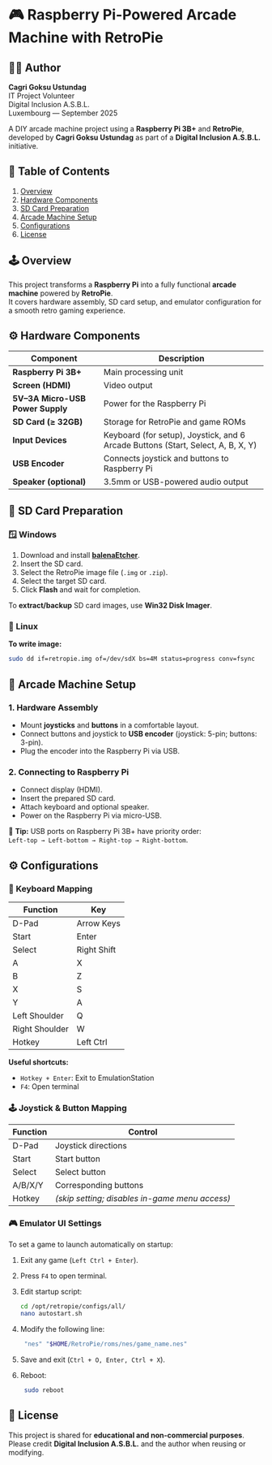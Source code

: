 # 🎮 Raspberry Pi-Powered Arcade Machine with RetroPie
## 🧑‍💻 Author

**Cagri Goksu Ustundag**  
IT Project Volunteer  
Digital Inclusion A.S.B.L.  
Luxembourg — September 2025  

A DIY arcade machine project using a **Raspberry Pi 3B+** and **RetroPie**, developed by **Cagri Goksu Ustundag** as part of a **Digital Inclusion A.S.B.L.** initiative.

## 🧩 Table of Contents

1. [Overview](#overview)  
2. [Hardware Components](#hardware-components)  
3. [SD Card Preparation](#sd-card-preparation)  
4. [Arcade Machine Setup](#arcade-machine-setup)  
5. [Configurations](#configurations)  
6. [License](#license)
   
## 🕹️ Overview

This project transforms a **Raspberry Pi** into a fully functional **arcade machine** powered by **RetroPie**.  
It covers hardware assembly, SD card setup, and emulator configuration for a smooth retro gaming experience.

## ⚙️ Hardware Components

| Component | Description |
|------------|-------------|
| **Raspberry Pi 3B+** | Main processing unit |
| **Screen (HDMI)** | Video output |
| **5V–3A Micro-USB Power Supply** | Power for the Raspberry Pi |
| **SD Card (≥ 32GB)** | Storage for RetroPie and game ROMs |
| **Input Devices** | Keyboard (for setup), Joystick, and 6 Arcade Buttons (Start, Select, A, B, X, Y) |
| **USB Encoder** | Connects joystick and buttons to Raspberry Pi |
| **Speaker (optional)** | 3.5mm or USB-powered audio output |

## 💾 SD Card Preparation
### 🪟 Windows

1. Download and install **[balenaEtcher](https://etcher.balena.io/)**.  
2. Insert the SD card.  
3. Select the RetroPie image file (`.img` or `.zip`).  
4. Select the target SD card.  
5. Click **Flash** and wait for completion.  

To **extract/backup** SD card images, use **Win32 Disk Imager**.

### 🐧 Linux

**To write image:**
```bash
sudo dd if=retropie.img of=/dev/sdX bs=4M status=progress conv=fsync
```

## 🧱 Arcade Machine Setup

### 1. Hardware Assembly
- Mount **joysticks** and **buttons** in a comfortable layout.  
- Connect buttons and joystick to **USB encoder** (joystick: 5-pin; buttons: 3-pin).  
- Plug the encoder into the Raspberry Pi via USB.

### 2. Connecting to Raspberry Pi
- Connect display (HDMI).  
- Insert the prepared SD card.  
- Attach keyboard and optional speaker.  
- Power on the Raspberry Pi via micro-USB.  

🧠 **Tip:** USB ports on Raspberry Pi 3B+ have priority order:  
`Left-top → Left-bottom → Right-top → Right-bottom`.

## ⚙️ Configurations
### 🎹 Keyboard Mapping

| Function | Key |
|-----------|-----|
| D-Pad | Arrow Keys |
| Start | Enter |
| Select | Right Shift |
| A | X |
| B | Z |
| X | S |
| Y | A |
| Left Shoulder | Q |
| Right Shoulder | W |
| Hotkey | Left Ctrl |

**Useful shortcuts:**
- `Hotkey + Enter`: Exit to EmulationStation  
- `F4`: Open terminal  

### 🕹️ Joystick & Button Mapping

| Function | Control |
|-----------|----------|
| D-Pad | Joystick directions |
| Start | Start button |
| Select | Select button |
| A/B/X/Y | Corresponding buttons |
| Hotkey | *(skip setting; disables in-game menu access)* |

### 🎮 Emulator UI Settings

To set a game to launch automatically on startup:

1. Exit any game (`Left Ctrl + Enter`).  
2. Press `F4` to open terminal.  
3. Edit startup script:
   ```bash
   cd /opt/retropie/configs/all/
   nano autostart.sh
   ```
4. Modify the following line:
   ```bash
    "nes" "$HOME/RetroPie/roms/nes/game_name.nes"
   ```
5. Save and exit (`Ctrl + O, Enter, Ctrl + X`).

6. Reboot:
   ```bash
    sudo reboot
   ```

## 📜 License

This project is shared for **educational and non-commercial purposes**.  
Please credit **Digital Inclusion A.S.B.L.** and the author when reusing or modifying.
